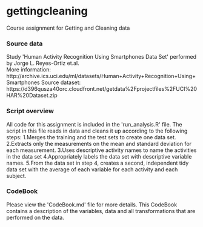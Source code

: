 # gettingcleaning
Course assignment for Getting and Cleaning data

<h3>Source data</h3>
Study 'Human Activity Recognition Using Smartphones Data Set' performed by Jorge L. Reyes-Ortiz et.al.<br>
More information: http://archive.ics.uci.edu/ml/datasets/Human+Activity+Recognition+Using+Smartphones
Source dataset: https://d396qusza40orc.cloudfront.net/getdata%2Fprojectfiles%2FUCI%20HAR%20Dataset.zip

<h3>Script overview</h3>
All code for this assignment is included in the 'run_analysis.R' file. 
The script in this file reads in data and cleans it up according to the following steps:
  1.Merges the training and the test sets to create one data set.
  2.Extracts only the measurements on the mean and standard deviation for each measurement. 
  3.Uses descriptive activity names to name the activities in the data set
  4.Appropriately labels the data set with descriptive variable names. 
  5.From the data set in step 4, creates a second, independent tidy data set with the average of each variable for each activity and each subject.

<h3>CodeBook</h3>
Please view the 'CodeBook.md' file for more details. This CodeBook contains  a description of the variables, data and all transformations that are performed on the data.
